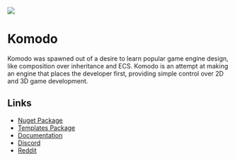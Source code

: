 ![](https://github.com/ExoKomodo/Komodo/workflows/.NET%20Core/badge.svg)
# Komodo
Komodo was spawned out of a desire to learn popular game engine design, like composition over inheritance and ECS. Komodo is an attempt at making an engine that places the developer first, providing simple control over 2D and 3D game development.

## Links
* [Nuget Package](https://www.nuget.org/packages/Komodo)
* [Templates Package](https://www.nuget.org/packages/Komodo.Templates)
* [Documentation](https://exokomodo.github.io/Komodo/docs)
* [Discord](https://discord.gg/2g6dftW)
* [Reddit](https://www.reddit.com/r/komodoengine)
